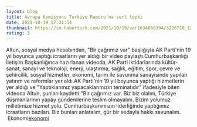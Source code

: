 ```yaml
--- 
layout: blog
title: Avrupa Komisyonu Türkiye Raporu'na sert tepki
date: 2021-10-19 17:31:54
thumbnail: https://im.haberturk.com/2021/10/19/ver1634668394/3226718_1200x627.jpg
rating: 3
---
```

Altun, sosyal medya hesabından, "Bir çağrımız var" başlığıyla AK Parti'nin 19 yıl boyunca yaptığı icraatların yer aldığı bir video paylaştı.Cumhurbaşkanlığı İletişim Başkanlığınca hazırlanan videoda, AK Parti iktidarlarında kültür-sanat, sanayi ve teknoloji, enerji, ulaştırma, sağlık, eğitim, spor, çevre ve şehircilik, sosyal hizmetler, ekonomi, tarım ile savunma sanayisinde yapılan yatırım ve reformlar yer aldı.AK Parti'nin 19 yıl boyunca yaptığı hizmetlerin yer aldığı ve "Yaptıklarımız yapacaklarımızın teminatıdır" ifadesiyle biten videoda Altun, şunları kaydetti:"Bir çağrımız var. Biz biz olalım, Türkiye düşmanlarının yapay gündemlerine teslim olmayalım. Bizim yolumuz milletimize hizmet yolu. Cumhurbaşkanımızın liderliğinde yaptığımız icraatların bazıları. Biz bunları anlatalım, gür bir sedayla hakkı savunalım.</br>&nbsp;Ekonomi<a href="Ekonomi">ekonomi</a>